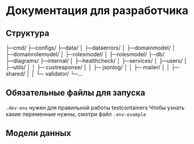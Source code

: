 # Документация для разработчика

## Структура
├─cmd/
├─configs/
├─data/
│ ├─dataerrors/
│ ├─domainmodel/
│ ├─domainrolemodel/
│ ├─rolesmodel/
│ ├─rolesmodel/
├─db/
├─diagrams/
├─internal/
│ ├─healthcheck/
│ ├─services/
│ ├─users/
│ ├─utils/
│ │ ├─ custresponse/
│ │ ├─ jsonlog/
│ │ ├─ mailer/
│ │ ├─ shared/
│ │ └─ validator/
└─...

## Обязательные файлы для запуска

```.dev-env``` нужен для правильной работы testcontainers
Чтобы узнать какие переменные нужны, смотри файл ```.env-example```

## Модели данных

